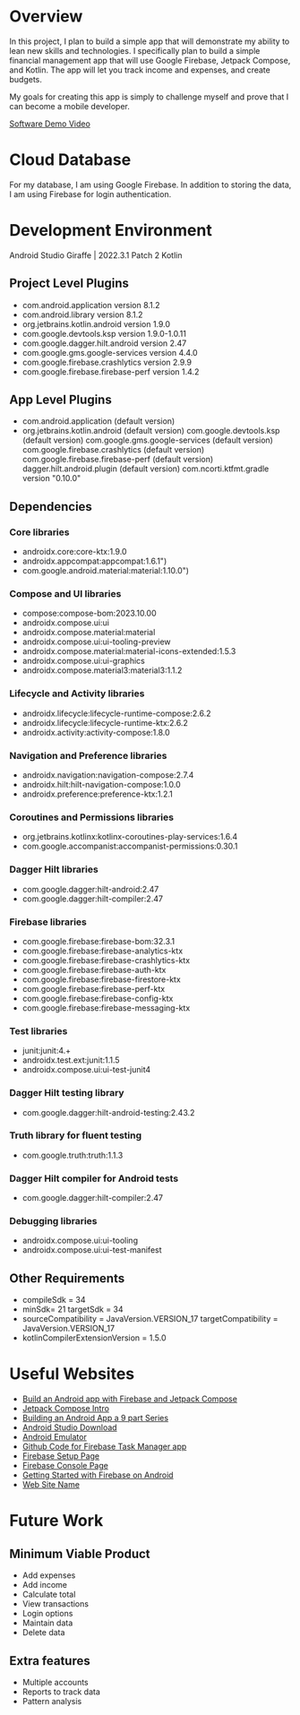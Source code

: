 # Overview

In this project, I plan to build a simple app that will demonstrate my ability to lean new skills and technologies. I specifically plan to build a simple financial management app that will use Google Firebase, Jetpack Compose, and Kotlin. The app will let you track income and expenses, and create budgets.    

My goals for creating this app is simply to challenge myself and prove that I can become a mobile developer. 


[Software Demo Video](https://youtu.be/ATb2psXYkJU)

# Cloud Database

For my database, I am using Google Firebase. In addition to storing the data, I am using Firebase for login authentication. 

# Development Environment

Android Studio Giraffe | 2022.3.1 Patch 2
Kotlin
## Project Level Plugins
- com.android.application version 8.1.2
- com.android.library version 8.1.2
- org.jetbrains.kotlin.android version 1.9.0
- com.google.devtools.ksp version 1.9.0-1.0.11
- com.google.dagger.hilt.android version 2.47
- com.google.gms.google-services version 4.4.0
- com.google.firebase.crashlytics version 2.9.9
- com.google.firebase.firebase-perf version 1.4.2

## App Level Plugins
- com.android.application (default version)
- org.jetbrains.kotlin.android (default version)
  com.google.devtools.ksp (default version)
  com.google.gms.google-services (default version)
  com.google.firebase.crashlytics (default version)
  com.google.firebase.firebase-perf (default version)
  dagger.hilt.android.plugin (default version)
  com.ncorti.ktfmt.gradle version "0.10.0"

## Dependencies
### Core libraries
- androidx.core:core-ktx:1.9.0
- androidx.appcompat:appcompat:1.6.1")
- com.google.android.material:material:1.10.0")

### Compose and UI libraries
- compose:compose-bom:2023.10.00
- androidx.compose.ui:ui
- androidx.compose.material:material
- androidx.compose.ui:ui-tooling-preview
- androidx.compose.material:material-icons-extended:1.5.3
- androidx.compose.ui:ui-graphics
- androidx.compose.material3:material3:1.1.2

### Lifecycle and Activity libraries
- androidx.lifecycle:lifecycle-runtime-compose:2.6.2
- androidx.lifecycle:lifecycle-runtime-ktx:2.6.2
- androidx.activity:activity-compose:1.8.0

### Navigation and Preference libraries
- androidx.navigation:navigation-compose:2.7.4
- androidx.hilt:hilt-navigation-compose:1.0.0
- androidx.preference:preference-ktx:1.2.1

### Coroutines and Permissions libraries
- org.jetbrains.kotlinx:kotlinx-coroutines-play-services:1.6.4
- com.google.accompanist:accompanist-permissions:0.30.1

### Dagger Hilt libraries
- com.google.dagger:hilt-android:2.47
- com.google.dagger:hilt-compiler:2.47

### Firebase libraries
- com.google.firebase:firebase-bom:32.3.1
- com.google.firebase:firebase-analytics-ktx
- com.google.firebase:firebase-crashlytics-ktx
- com.google.firebase:firebase-auth-ktx
- com.google.firebase:firebase-firestore-ktx
- com.google.firebase:firebase-perf-ktx
- com.google.firebase:firebase-config-ktx
- com.google.firebase:firebase-messaging-ktx

### Test libraries
- junit:junit:4.+
- androidx.test.ext:junit:1.1.5
- androidx.compose.ui:ui-test-junit4

### Dagger Hilt testing library
- com.google.dagger:hilt-android-testing:2.43.2

### Truth library for fluent testing
- com.google.truth:truth:1.1.3

### Dagger Hilt compiler for Android tests
- com.google.dagger:hilt-compiler:2.47

### Debugging libraries
- androidx.compose.ui:ui-tooling
- androidx.compose.ui:ui-test-manifest

## Other Requirements
- compileSdk = 34
- minSdk= 21
  targetSdk = 34
- sourceCompatibility = JavaVersion.VERSION_17
  targetCompatibility = JavaVersion.VERSION_17
-  kotlinCompilerExtensionVersion = 1.5.0

# Useful Websites

- [Build an Android app with Firebase and Jetpack Compose](https://firebase.google.com/codelabs/build-android-app-with-firebase-compose?hl=en#0)
- [Jetpack Compose Intro](https://developer.android.com/jetpack/compose)
- [Building an Android App a 9 part Series](https://firebase.blog/posts/2022/04/building-an-app-android-jetpack-compose-firebase)
- [Android Studio Download](https://developer.android.com/studio)
- [Android Emulator](https://developer.android.com/studio/run/emulator#install)
- [Github Code for Firebase Task Manager app](https://github.com/FirebaseExtended/make-it-so-android.git)
- [Firebase Setup Page](https://firebase.google.com/)
- [Firebase Console Page](https://console.firebase.google.com/)
- [Getting Started with Firebase on Android](https://www.youtube.com/watch?v=jbHfJpoOzkI&t=195s)
- [Web Site Name](http://url.link.goes.here)

# Future Work
## Minimum Viable Product

- Add expenses
- Add income
- Calculate total
- View transactions
- Login options
- Maintain data
- Delete data

## Extra features
- Multiple accounts
- Reports to track data
- Pattern analysis

